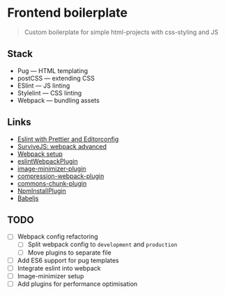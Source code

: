 # Frontend boilerplate
> Custom boilerplate for simple html-projects with css-styling and JS

## Stack
- Pug — HTML templating
- postCSS — extending CSS
- ESlint — JS linting
- Stylelint — CSS linting
- Webpack — bundling assets

## Links
- [Eslint with Prettier and Editorconfig](https://blog.theodo.com/2019/08/empower-your-dev-environment-with-eslint-prettier-and-editorconfig-with-no-conflicts/)
- [SurviveJS: webpack advanced](https://survivejs.com/webpack)
- [Webpack setup](https://jontorrado.medium.com/working-with-webpack-4-es6-postcss-with-preset-env-and-more-93b3d77db7b2)
- [eslintWebpackPlugin](https://webpack.js.org/plugins/eslint-webpack-plugin/)
- [image-minimizer-plugin](https://webpack.js.org/plugins/image-minimizer-webpack-plugin/)
- [compression-webpack-plugin](https://webpack.js.org/plugins/compression-webpack-plugin/)
- [commons-chunk-plugin](https://webpack.js.org/plugins/commons-chunk-plugin/)
- [NpmInstallPlugin](https://webpack.js.org/plugins/npm-install-webpack-plugin/)
- [Babeljs](https://babeljs.io/setup#installation)

## TODO
- [ ] Webpack config refactoring
  - [ ] Split webpack config to `development` and `production`
  - [ ] Move plugins to separate file
- [ ] Add ES6 support for pug templates
- [ ] Integrate eslint into webpack
- [ ] Image-minimizer setup
- [ ] Add plugins for performance optimisation
